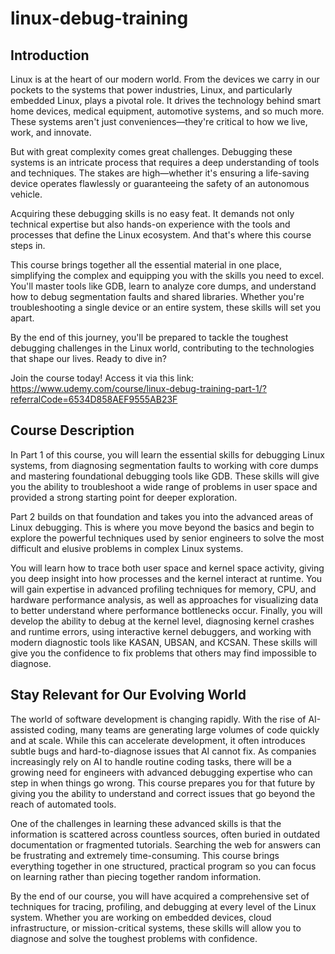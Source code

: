 # linux-debug-training

## Introduction

Linux is at the heart of our modern world. From the devices we carry in our pockets to the systems that power industries, Linux, and particularly embedded Linux, plays a pivotal role. It drives the technology behind smart home devices, medical equipment, automotive systems, and so much more. These systems aren't just conveniences—they're critical to how we live, work, and innovate.

But with great complexity comes great challenges. Debugging these systems is an intricate process that requires a deep understanding of tools and techniques. The stakes are high—whether it's ensuring a life-saving device operates flawlessly or guaranteeing the safety of an autonomous vehicle.

Acquiring these debugging skills is no easy feat. It demands not only technical expertise but also hands-on experience with the tools and processes that define the Linux ecosystem. And that's where this course steps in.

This course brings together all the essential material in one place, simplifying the complex and equipping you with the skills you need to excel. You'll master tools like GDB, learn to analyze core dumps, and understand how to debug segmentation faults and shared libraries. Whether you're troubleshooting a single device or an entire system, these skills will set you apart.

By the end of this journey, you'll be prepared to tackle the toughest debugging challenges in the Linux world, contributing to the technologies that shape our lives. Ready to dive in?

Join the course today! Access it via this link: https://www.udemy.com/course/linux-debug-training-part-1/?referralCode=6534D858AEF9555AB23F



## Course Description

In Part 1 of this course, you will learn the essential skills for debugging Linux systems, from diagnosing segmentation faults to working with core dumps and mastering foundational debugging tools like GDB. These skills will give you the ability to troubleshoot a wide range of problems in user space and provided a strong starting point for deeper exploration.

Part 2 builds on that foundation and takes you into the advanced areas of Linux debugging. This is where you move beyond the basics and begin to explore the powerful techniques used by senior engineers to solve the most difficult and elusive problems in complex Linux systems.

You will learn how to trace both user space and kernel space activity, giving you deep insight into how processes and the kernel interact at runtime. You will gain expertise in advanced profiling techniques for memory, CPU, and hardware performance analysis, as well as approaches for visualizing data to better understand where performance bottlenecks occur. Finally, you will develop the ability to debug at the kernel level, diagnosing kernel crashes and runtime errors, using interactive kernel debuggers, and working with modern diagnostic tools like KASAN, UBSAN, and KCSAN. These skills will give you the confidence to fix problems that others may find impossible to diagnose.

## Stay Relevant for Our Evolving World

The world of software development is changing rapidly. With the rise of AI-assisted coding, many teams are generating large volumes of code quickly and at scale. While this can accelerate development, it often introduces subtle bugs and hard-to-diagnose issues that AI cannot fix. As companies increasingly rely on AI to handle routine coding tasks, there will be a growing need for engineers with advanced debugging expertise who can step in when things go wrong. This course prepares you for that future by giving you the ability to understand and correct issues that go beyond the reach of automated tools.

One of the challenges in learning these advanced skills is that the information is scattered across countless sources, often buried in outdated documentation or fragmented tutorials. Searching the web for answers can be frustrating and extremely time-consuming. This course brings everything together in one structured, practical program so you can focus on learning rather than piecing together random information.

By the end of our course, you will have acquired a comprehensive set of techniques for tracing, profiling, and debugging at every level of the Linux system. Whether you are working on embedded devices, cloud infrastructure, or mission-critical systems, these skills will allow you to diagnose and solve the toughest problems with confidence.

